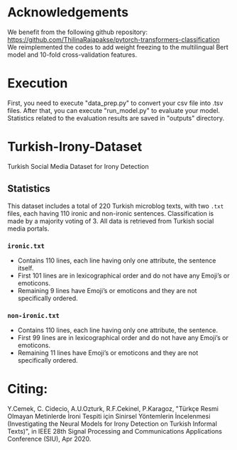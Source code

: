 # Acknowledgements

We benefit from the following github repository:<br />
https://github.com/ThilinaRajapakse/pytorch-transformers-classification <br />
We reimplemented the codes to add weight freezing to the multilingual Bert model and 10-fold cross-validation features.


# Execution
First, you need to execute "data_prep.py" to convert your csv file into .tsv files. After that, you can execute "run_model.py" to evaluate your model. Statistics related to the evaluation results are saved in "outputs" directory. 

# Turkish-Irony-Dataset
Turkish Social Media Dataset for Irony Detection

## Statistics
This dataset includes a total of 220 Turkish microblog texts, with two `.txt` files, each having 110 ironic and non-ironic sentences. Classification is made by a majority voting of 3. All data is retrieved from Turkish social media portals. 

### `ironic.txt`
* Contains 110 lines, each line having only one attribute, the sentence itself.
* First 101 lines are in lexicographical order and do not have any Emoji’s or emoticons.
* Remaining 9 lines have Emoji’s or emoticons and they are not specifically ordered.

### `non-ironic.txt`
* Contains 110 lines, each line having only one attribute, the sentence.
* First 99 lines are in lexicographical order and do not have any Emoji’s or emoticons.
* Remaining 11 lines have Emoji’s or emoticons and they are not specifically ordered.

# Citing: 
Y.Cemek, C. Cidecio, A.U.Ozturk, R.F.Cekinel, P.Karagoz, "Türkçe Resmi Olmayan Metinlerde İroni Tespiti için Sinirsel Yöntemlerin İncelenmesi (Investigating the Neural Models for Irony Detection on Turkish Informal Texts)",  in IEEE 28th Signal Processing and Communications Applications Conference (SIU), Apr 2020.
